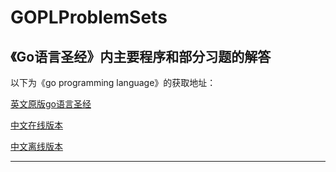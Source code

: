 # GOPLProblemSets
##  《Go语言圣经》内主要程序和部分习题的解答

以下为《go programming language》的获取地址：

[英文原版go语言圣经](http://www.gopl.io/)

[中文在线版本](https://github.com/golang-china/gopl-zh)

[中文离线版本](http://shinley.com/)
***
